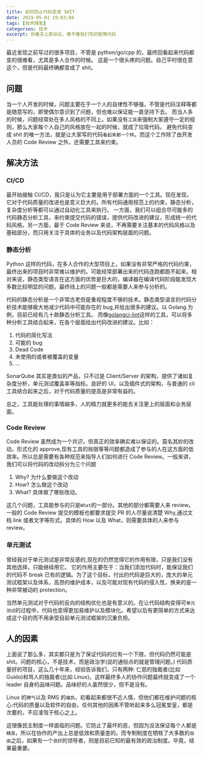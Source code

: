 ```yaml
---
title: 如何防止代码变成 SHIT
date: 2019-05-01 19:03:04
tags: [技术随笔]
categories: 技术
excerpt: 你看天上那朵云，像不像我们写的智障代码
---
```


<!-- toc -->

最近发现之前写过的很多项目，不管是 python/go/cpp 的，最终回看起来代码都变的很难看，尤其是多人合作的时候。
这是一个很头疼的问题。自己平时很在意这个，但是代码最终确都变成了 shit。

## 问题

当一个人开发的时候，问题主要在于一个人的自律性不够强，不管是代码注释等都是随意写的，即使偶尔意识到了问题，但也难以保证能一直坚持下去。
而当人多的时候，问题经常处在多人风格的不同上。如果没有`工具`来强制大家遵守一定的规则，那么大家每个人自己的风格放在一起的时候，就成了垃圾代码。
避免代码变成 shit 的唯一方法，就是让大家写的代码`看起来都一个样`。而这个工作除了由开发人员的 Code Review 之外，还需要工具来约束。

## 解决方法


### CI/CD
最开始接触 CI/CD，我只是认为它主要是用于部署方面的一个工具。现在发现，它对于代码质量的改进也是意义巨大的。所有代码通用规范上的约束，静态分析，复杂度分析等都可以通过自动化工具来执行。
一方面，我们可以组合尽可能多的代码静态分析工具，来约束提交代码的错误，提供代码改进的建议，形成统一的代码风格。另一方面，最于 Code Review 来说，不再需要关注基本的代码风格以及基础部分，而只用关注于具体的业务以及代码架构层面的问题。


### 静态分析

Python 这样的代码，在多人合作的大型项目上，如果没有非常严格的代码约束，最终出来的项目时非常难以维护的。可能经常部署出来的代码连跑都跑不起来。相对来说，静态类型语言在这方面的优势是巨大的，编译器在编译代码阶段能发现大多数比较明显的问题，最终线上的问题一般都是需要人来参与分析的。

代码的静态分析是一个非常古老但是重视程度不够的技术。静态类型语言的代码分析技术能够极大地减少代码中可能存在的 bug,并给出很多的建议。以 Golang 为例，目前已经有几十款静态分析工具。
而像[golangci-lint](https://github.com/golangci/golangci-lint)这样的工具，可以将多种分析工具结合起来，在各个层面给出代码改进的建议。比如：

1. 代码的简化写法
2. 可能的 bug
3. Dead Code
4. 未使用的或者被覆盖的变量
5. ...


SonarQube 其实是类似的产品，只不过是 Client/Server 的架构，提供了诸如复杂度分析，单元测试覆盖率等指标。良好的 UI，以及插件式的架构，与普通的 cli 工具结合起来之后，对于代码质量的提高是非常有益的。

总之，工具能处理的事情越多，人的精力就更多的能去关注更上的层面和业务层面。


### Code Review

Code Review 虽然成为一个共识，但真正的效率确实难以保证的。莫名其妙的改动，形式化的 approve,现有工具的局限等等问题都造成了参与的人在这方面的低效率。所以总是需要有各种规范来指导人们如何进行 Code Review。一般来讲，我们可以将代码的改动拆分为三个问题

1. Why? 为什么要做这个改动
2. How? 怎么做这个改动
3. What? 具体做了哪些改动。

这几个问题，工具能参与的只是`What`的一部分。其他的部分都需要人来 review。一般的 Code Review 提交的模板也都要求提交 PR 的人尽量说清楚 Why,通过文档 link 或者文字等形式。具体的 How 以及 What，则需要具体的人来参与 review。


### 单元测试

曾经我对于单元测试是非常反感的,现在的仍然觉得它的作用有限，只是我们没有其他选择，只能继续用它。
它的作用主要在于：当我们添加代码时，能保证我们的代码不 break 已有的逻辑。为了这个目标，付出的代码是巨大的，庞大的单元测试框架以及体系，高昂的维护成本，以及可能对现有代码的侵入性，换来的是一种非常被动的 protection。

当然单元测试对于代码的反向的结构优化也是有意义的。在让代码结构变得可`单元测试`的过程中，代码也变得更加易维护以及模块化。希望以后有更简单的方式来达成这个目的而不用承受目前单元测试框架的沉重负担。



## 人的因素

上面说了那么多，其实都只是为了保证代码的烂有一个下限，但代码仍然可能是 shit。问题的核心，不是技术，而是政治学(说的通俗点的就是管理问题。)
代码质量好的项目，这么几十年来，经验告诉我们，只有两种: 仁慈的独裁者(比如 Guido)和骂人的独裁者(比如 Linux)。这样最终多人的协作问题最终就变成了一个 leader 自身的品味问题。品味好的人虽然很少，但不是没有。

Linux 的`脾气`以及 RMS 的`偏执`，初看起来都很不近人情，但他们都在维护问题的核心:代码的质量以及软件的自由，任何其他的因素不管听起来多么冠冕堂皇，都是次要的，不应凌驾于核心之上。

这很像民主制度一样面临的问题。它防止了最坏的恶，但因为没法保证每个人都是`精英`，所以在协作的产出上总是低效和质量差的。而专制制度在牺牲了大多数的`自由`之后，如果有一个`良好`的领导者，则是目前已知的最有效的政治制度。毕竟，结果最重要。


